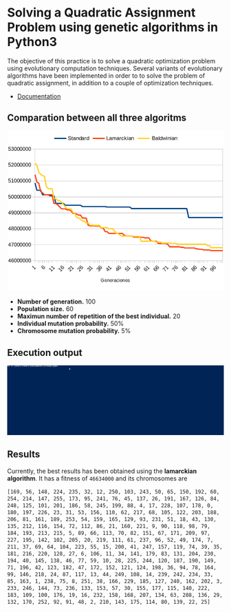# Solving a Quadratic Assignment Problem using genetic algorithms in Python3

The objective of this practice is to solve a quadratic optimization problem using evolutionary computation techniques. Several variants of evolutionary algorithms have been implemented in order to to solve the problem of quadratic assignment, in addition to a couple of optimization techniques.

* [Documentation](doc/documentation.pdf)

## Comparation between all three algoritms

![Comparacion](doc/graph.png)

* **Number of generation.** 100
* **Population size.** 60
* **Maximun number of repetition of the best individual.** 20
* **Individual mutation probability.** 50%
* **Chromosome mutation probability.** 5%

## Execution output

![Console output](doc/console-output.gif)

## Results

Currently, the best results has been obtained using the **lamarckian algorithm**. It has a fitness of `46634000` and its chromosomes are

```
[169, 56, 148, 224, 235, 32, 12, 250, 103, 243, 50, 65, 150, 192, 60, 254, 214, 147, 255, 173, 95, 241, 76, 45, 137, 26, 191, 167, 126, 84, 248, 125, 101, 201, 186, 58, 245, 199, 88, 4, 17, 228, 107, 178, 0, 180, 197, 226, 23, 31, 53, 156, 110, 62, 217, 68, 105, 122, 203, 188, 206, 81, 161, 189, 253, 54, 159, 165, 129, 93, 231, 51, 18, 43, 130, 135, 212, 116, 154, 72, 112, 86, 21, 160, 221, 9, 90, 118, 98, 79, 184, 193, 213, 215, 5, 89, 66, 113, 70, 82, 151, 67, 171, 209, 97, 227, 195, 142, 102, 205, 20, 219, 111, 61, 237, 96, 52, 49, 174, 7, 211, 37, 69, 64, 104, 223, 55, 15, 200, 41, 247, 157, 119, 74, 39, 35, 181, 216, 220, 128, 27, 6, 106, 11, 34, 141, 179, 83, 131, 204, 230, 194, 40, 145, 138, 46, 77, 59, 10, 28, 225, 244, 120, 187, 190, 149, 71, 196, 42, 123, 182, 47, 172, 152, 121, 124, 198, 36, 94, 78, 164, 99, 146, 218, 24, 87, 117, 13, 44, 249, 108, 14, 239, 242, 234, 33, 85, 163, 1, 238, 75, 8, 251, 38, 166, 229, 185, 127, 240, 162, 202, 3, 233, 246, 144, 73, 236, 133, 153, 57, 30, 155, 177, 115, 140, 222, 183, 109, 100, 176, 19, 16, 232, 158, 168, 207, 134, 63, 208, 136, 29, 132, 170, 252, 92, 91, 48, 2, 210, 143, 175, 114, 80, 139, 22, 25]
```
